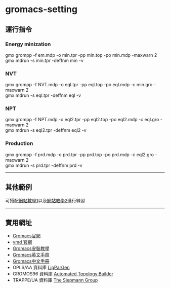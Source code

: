 # gromacs-setting
## 運行指令
### Energy minization
gmx grompp -f em.mdp -o min.tpr -pp min.top -po min.mdp -maxwarn 2<br>
gmx mdrun -s min.tpr -deffnm min -v
### NVT
gmx grompp -f NVT.mdp -o eql.tpr -pp eql.top -po eql.mdp -c min.gro -maxwarn 2<br>
gmx mdrun -s eql.tpr -deffnm eql -v
### NPT
gmx grompp -f NPT.mdp -o eql2.tpr -pp eql2.top -po eql2.mdp -c eql.gro -maxwarn 2<br>
gmx mdrun -s eql2.tpr -deffnm eql2 -v
### Production
gmx grompp -f prd.mdp -o prd.tpr -pp prd.top -po prd.mdp -c eql2.gro -maxwarn 2<br>
gmx mdrun -s prd.tpr -deffnm prd -v<br>

---
## 其他範例
可搭配[網站教學1](https://gaseri.org/en/tutorials/gromacs/1-tip4pew-water/#topology-file)以及[網站教學2](http://dospt.org/index.php/Tutorial_2:_entropy_of_mixing_of_methanol%2Bwater)進行練習

---
## 實用網址
* [Gromacs官網](https://www.gromacs.org/)
* [vmd    官網](https://www.ks.uiuc.edu/Research/vmd/)
* [Gromacs安裝教學](https://zhuanlan.zhihu.com/p/51188872)
* [Gromacs英文手冊](https://manual.gromacs.org/current/reference-manual/index.html)
* [Gromacs中文手冊](https://jerkwin.github.io/9999/12/31/GROMACS%E4%B8%AD%E6%96%87%E6%89%8B%E5%86%8C/)
* OPLS/AA 資料庫  [LigParGen](http://zarbi.chem.yale.edu/ligpargen/)
* GROMOS96 資料庫 [Automated Topology Builder](https://atb.uq.edu.au/index.py)
* TRAPPE/UA 資料庫 [The Siepmann Group](http://trappe.oit.umn.edu/)
